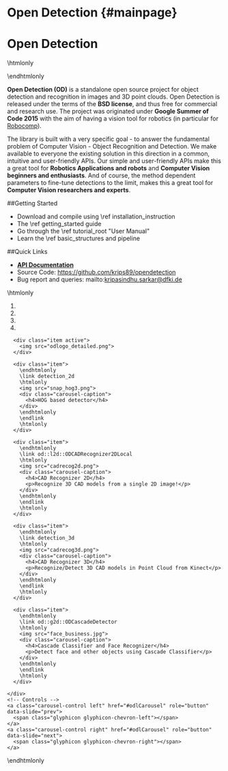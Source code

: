 Open Detection {#mainpage}
==============


Open Detection
====


\htmlonly
<div class="container-fluid">
<div class="row">
    <div class="col-sm-6">
\endhtmlonly
    
**Open Detection (OD)** is a standalone open source project for object detection and recognition in images and 3D point clouds. Open Detection is released under the terms of the **BSD license**, and thus free for commercial and research use. The project was originated under **Google Summer of Code 2015**  with the aim of having a vision tool for robotics (in particular for [Robocomp](https://github.com/robocomp/robocomp)). 

The library is built with a very specific goal - to answer the fundamental problem of Computer Vision - Object Recognition and Detection. We make available to everyone the existing solution in this direction in a common, intuitive and user-friendly APIs. Our simple and user-friendly APIs make this a great tool for **Robotics Applications and robots** and **Computer Vision beginners and enthusiasts**. And of course, the method dependent parameters to fine-tune detections to the limit, makes this a great tool for **Computer Vision researchers and experts**.   

##Getting Started
* Download and compile using \ref installation_instruction
* The \ref getting_started guide
* Go through the \ref tutorial_root "User Manual"
* Learn the \ref basic_structures and pipeline
    
##Quick Links
- <a href="annotated.html"><b>API Documentation</b></a>
- Source Code: https://github.com/krips89/opendetection
- Bug report and queries: mailto:kripasindhu.sarkar@dfki.de        
        
        
\htmlonly
    </div>
  <div class="col-sm-6" >
<div class="odlCarouselClass">
  <div id="odlCarousel" class="carousel slide" data-ride="carousel">
    <!-- Indicators -->
    <ol class="carousel-indicators">
      <li data-target="#odlCarousel" data-slide-to="0" class="active"></li>
      <li data-target="#odlCarousel" data-slide-to="1"></li>
      <li data-target="#odlCarousel" data-slide-to="2"></li>
      <li data-target="#odlCarousel" data-slide-to="3"></li>
    </ol>
    <!-- Wrapper for slides -->
    <div class="carousel-inner">
      
      <div class="item active">
        <img src="odlogo_detailed.png">
      </div>
      
      <div class="item">
        \endhtmlonly
        \link detection_2d
        \htmlonly
        <img src="snap_hog3.png">         
        <div class="carousel-caption">
          <h4>HOG based detector</h4>          
        </div>
        \endhtmlonly
        \endlink
        \htmlonly
      </div>
           
      <div class="item"> 
        \endhtmlonly
        \link od::l2d::ODCADRecognizer2DLocal
        \htmlonly
        <img src="cadrecog2d.png">        
        <div class="carousel-caption">
          <h4>CAD Recognizer 2D</h4>
          <p>Recognize 3D CAD models from a single 2D image!</p>
        </div>
        \endhtmlonly
        \endlink
        \htmlonly
      </div>
      
      <div class="item">
        \endhtmlonly
        \link detection_3d
        \htmlonly
        <img src="cadrecog3d.png">
        <div class="carousel-caption">
          <h4>CAD Recognizer 3D</h4>
          <p>Recognize/Detect 3D CAD models in Point Cloud from Kinect</p>
        </div>
        \endhtmlonly
        \endlink
        \htmlonly        
      </div> 
            
      <div class="item">
        \endhtmlonly
        \link od::g2d::ODCascadeDetector
        \htmlonly
        <img src="face_business.jpg">
        <div class="carousel-caption">
          <h4>Cascade Classifier and Face Recognizer</h4>    
          <p>Detect face and other objects using Cascade Classifier</p>
        </div>
        \endhtmlonly
        \endlink
        \htmlonly          
      </div>      
      
    </div>
    <!-- Controls -->
    <a class="carousel-control left" href="#odlCarousel" role="button" data-slide="prev">
      <span class="glyphicon glyphicon-chevron-left"></span>
    </a>
    <a class="carousel-control right" href="#odlCarousel" role="button" data-slide="next">
      <span class="glyphicon glyphicon-chevron-right"></span>
    </a>
  </div>
</div></div>
    </div>
    
  </div>
</div>


\endhtmlonly


